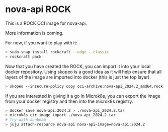 # nova-api ROCK

This is a ROCK OCI image for nova-api.

More information is coming.

For now, if you want to play with it:

```bash
> sudo snap install rockcraft --edge --classic
> rockcraft pack
```

Now that you have created the ROCK, you can import it into
your local docker repository. Using skopeo is a good idea as
it will help ensure that all layers of the image are imported
into docker (this is just the top layer).

```bash
> skopeo --insecure-policy copy oci-archive:nova-api_2024.2_amd64.rock docker-daemon:nova-api:2024.2
```

If you are interested in giving it a go in Microk8s, you can
export the image from your docker registry and then into the
microk8s registry:

```bash
> docker save nova-api:2024.2 > ./nova-api_2024.2.tar
> microk8s ctr image import ./nova-api_2024.2.tar
# Try with sunbeam
> juju attach-resource nova-api nova-api-image=nova-api:2024.2
```
